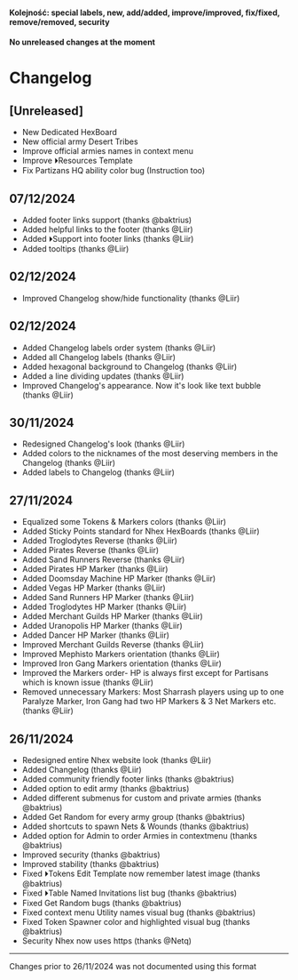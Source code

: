 ####  Kolejność: special labels, new, add/added, improve/improved, fix/fixed, remove/removed, security
####  No unreleased changes at the moment    

# Changelog

## [Unreleased]
 
- New Dedicated HexBoard
- New official army Desert Tribes
- Improve official armies names in context menu
- Improve ⏵Resources Template
- Fix Partizans HQ ability color bug (Instruction too)

## 07/12/2024

- Added footer links support (thanks @baktrius)
- Added helpful links to the footer (thanks @Liir)
- Added ⏵Support into footer links (thanks @Liir)
- Added tooltips (thanks @Liir)

## 02/12/2024

- Improved Changelog show/hide functionality (thanks @Liir)

## 02/12/2024

- Added Changelog labels order system (thanks @Liir)
- Added all Changelog labels (thanks @Liir)
- Added hexagonal background to Changelog (thanks @Liir)
- Added a line dividing updates (thanks @Liir)
- Improved Changelog's appearance. Now it's look like text bubble (thanks @Liir)

## 30/11/2024

- Redesigned Changelog's look (thanks @Liir)
- Added colors to the nicknames of the most deserving members in the Changelog (thanks @Liir)
- Added labels to Changelog (thanks @Liir)

## 27/11/2024

- Equalized some Tokens & Markers colors (thanks @Liir)
- Added Sticky Points standard for Nhex HexBoards (thanks @Liir)
- Added Troglodytes Reverse (thanks @Liir)
- Added Pirates Reverse (thanks @Liir)
- Added Sand Runners Reverse (thanks @Liir)
- Added Pirates HP Marker (thanks @Liir)
- Added Doomsday Machine HP Marker (thanks @Liir)
- Added Vegas HP Marker (thanks @Liir)
- Added Sand Runners HP Marker (thanks @Liir)
- Added Troglodytes HP Marker (thanks @Liir)
- Added Merchant Guilds HP Marker (thanks @Liir)
- Added Uranopolis HP Marker (thanks @Liir)
- Added Dancer HP Marker (thanks @Liir)
- Improved Merchant Guilds Reverse (thanks @Liir)
- Improved Mephisto Markers orientation (thanks @Liir)
- Improved Iron Gang Markers orientation (thanks @Liir)
- Improved the Markers order- HP is always first except for Partisans which is known issue (thanks @Liir)
- Removed unnecessary Markers: Most Sharrash players using up to one Paralyze Marker, Iron Gang had two HP Markers & 3 Net Markers etc. (thanks @Liir)

## 26/11/2024

- Redesigned entire Nhex website look (thanks @Liir)
- Added Changelog (thanks @Liir)
- Added community friendly footer links (thanks @baktrius)
- Added option to edit army (thanks @baktrius)
- Added different submenus for custom and private armies (thanks @baktrius)
- Added Get Random for every army group (thanks @baktrius)
- Added shortcuts to spawn Nets & Wounds (thanks @baktrius)
- Added option for Admin to order Armies in contextmenu (thanks @baktrius)
- Improved security (thanks @baktrius)
- Improved stability (thanks @baktrius)
- Fixed ⏵Tokens Edit Template now remember latest image (thanks @baktrius)
- Fixed ⏵Table Named Invitations list bug (thanks @baktrius)
- Fixed Get Random bugs (thanks @baktrius)
- Fixed context menu Utility names visual bug (thanks @baktrius)
- Fixed Token Spawner color and highlighted visual bug (thanks @baktrius)
- Security Nhex now uses https (thanks @Netq)

_ _ _

Changes prior to 26/11/2024 was not documented using this format
